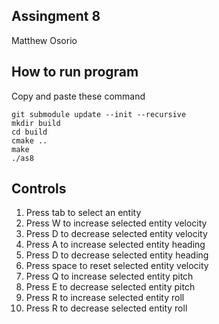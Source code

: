## Assingment 8
Matthew Osorio

## How to run program
Copy and paste these command 

```
git submodule update --init --recursive
mkdir build
cd build
cmake ..
make
./as8
```

## Controls
1) Press tab to select an entity
2) Press W to increase selected entity velocity
3) Press D to decrease selected entity velocity
4) Press A to increase selected entity heading
5) Press D to decrease selected entity heading
6) Press space to reset selected entity velocity
7) Press Q to increase selected entity pitch
8) Press E to decrease selected entity pitch
9) Press R to increase selected entity roll
9) Press R to decrease selected entity roll